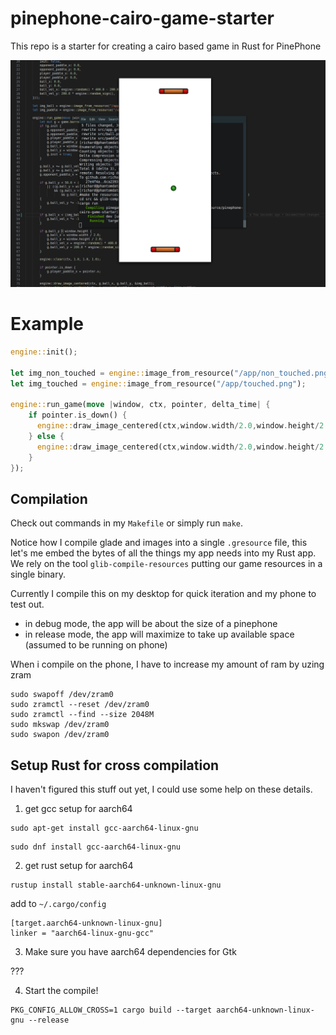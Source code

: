 # pinephone-cairo-game-starter

This repo is a starter for creating a cairo based game in Rust for PinePhone

![](screenshots/screenshot0.png)

# Example

```rust
engine::init();

let img_non_touched = engine::image_from_resource("/app/non_touched.png");
let img_touched = engine::image_from_resource("/app/touched.png");

engine::run_game(move |window, ctx, pointer, delta_time| {
    if pointer.is_down() {
      engine::draw_image_centered(ctx,window.width/2.0,window.height/2.0,img_touched);
    } else {
      engine::draw_image_centered(ctx,window.width/2.0,window.height/2.0,img_non_touched);
    }
});
```

## Compilation

Check out commands in my `Makefile` or simply run `make`.

Notice how I compile glade and images into a single `.gresource` file, this let's me embed 
the bytes of all the things my app needs into my Rust app. We rely on the tool `glib-compile-resources` 
putting our game resources in a single binary.

Currently I compile this on my desktop for quick iteration and my phone to test out.

* in debug mode, the app will be about the size of a pinephone
* in release mode, the app will maximize to take up available space (assumed to be running on phone)

When i compile on the phone, I have to increase my amount of ram by uzing zram

```
sudo swapoff /dev/zram0 
sudo zramctl --reset /dev/zram0 
sudo zramctl --find --size 2048M
sudo mkswap /dev/zram0 
sudo swapon /dev/zram0
```

## Setup Rust for cross compilation

I haven't figured this stuff out yet, I could use some help on these details.

1. get gcc setup for aarch64

```
sudo apt-get install gcc-aarch64-linux-gnu
```
```
sudo dnf install gcc-aarch64-linux-gnu
```

2. get rust setup for aarch64

```
rustup install stable-aarch64-unknown-linux-gnu
```

add to `~/.cargo/config`

```
[target.aarch64-unknown-linux-gnu]
linker = "aarch64-linux-gnu-gcc"
```

3. Make sure you have aarch64 dependencies for Gtk

???

4. Start the compile!

```
PKG_CONFIG_ALLOW_CROSS=1 cargo build --target aarch64-unknown-linux-gnu --release
```
